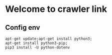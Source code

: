 # Welcome to crawler link
## Config env
    apt-get update;apt-get install python3;
    apt-get install python3-pip;
    pip3 install -U python-dotenv